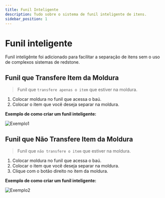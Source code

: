 ```yaml
---
title: Funil Inteligente
description: Tudo sobre o sistema de funil inteligente de itens.
sidebar_position: 1
---
```


# Funil inteligente

Funil inteligênte foi adicionado para facilitar a separação de itens sem o uso de complexos sistemas de redstone.

## Funil que Transfere Item da Moldura

> Funil que `transfere apenas o item` que estiver na moldura.

1. Colocar moldura no funil que acessa o baú.
2. Colocar o item que você deseja separar na moldura.

**Exemplo de como criar um funil inteligente:**

![Exemplo1](https://i.imgur.com/XqHI8oE.png "Exemplo de como criar um funil inteligente")

## Funil que Não Transfere Item da Moldura

> Funil que `não transfere o item` que estiver na moldura.

1. Colocar moldura no funil que acessa o baú.
2. Colocar o item que você deseja separar na moldura.
3. Clique com o botão direito no item da moldura.

**Exemplo de como criar um funil inteligente:**

![Exemplo2](https://i.imgur.com/IJfiXi4.png "Exemplo de como criar um funil inteligente")

